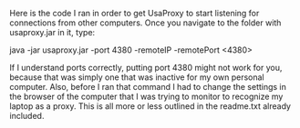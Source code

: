 Here is the code I ran in order to get UsaProxy to start listening for connections from other computers.
Once you navigate to the folder with usaproxy.jar in it, type:

java -jar usaproxy.jar -port 4380 -remoteIP <ip goes here> -remotePort <4380>

If I understand ports correctly, putting port 4380 might not work for you, because that was simply one that was inactive for my 
own personal computer. Also, before I ran that command I had to change the settings in the browser of the computer that I was
trying to monitor to recognize my laptop as a proxy. This is all more or less outlined in the readme.txt already included.
